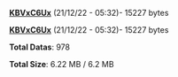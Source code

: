 [**KBVxC6Ux**](/data/KBVxC6Ux.txt) (21/12/22 - 05:32)- 15227 bytes

[**KBVxC6Ux**](/data/KBVxC6Ux.txt) (21/12/22 - 05:32)- 15227 bytes

**Total Datas**: 978

**Total Size**: 6.22 MB / 6.2 MB